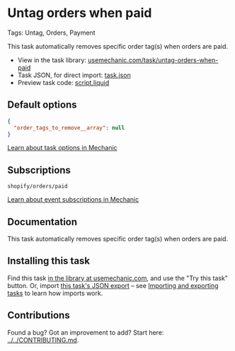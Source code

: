 # Untag orders when paid

Tags: Untag, Orders, Payment

This task automatically removes specific order tag(s) when orders are paid.

* View in the task library: [usemechanic.com/task/untag-orders-when-paid](https://usemechanic.com/task/untag-orders-when-paid)
* Task JSON, for direct import: [task.json](../../tasks/untag-orders-when-paid.json)
* Preview task code: [script.liquid](./script.liquid)

## Default options

```json
{
  "order_tags_to_remove__array": null
}
```

[Learn about task options in Mechanic](https://docs.usemechanic.com/article/471-task-options)

## Subscriptions

```liquid
shopify/orders/paid
```

[Learn about event subscriptions in Mechanic](https://docs.usemechanic.com/article/408-subscriptions)

## Documentation

This task automatically removes specific order tag(s) when orders are paid.

## Installing this task

Find this task [in the library at usemechanic.com](https://usemechanic.com/task/untag-orders-when-paid), and use the "Try this task" button. Or, import [this task's JSON export](../../tasks/untag-orders-when-paid.json) – see [Importing and exporting tasks](https://docs.usemechanic.com/article/505-importing-and-exporting-tasks) to learn how imports work.

## Contributions

Found a bug? Got an improvement to add? Start here: [../../CONTRIBUTING.md](../../CONTRIBUTING.md).

